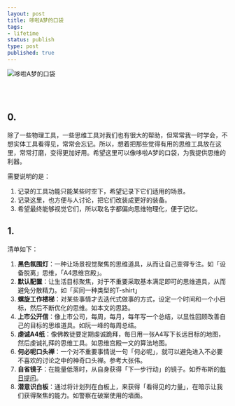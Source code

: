 ```yaml
--- 
layout: post
title: 哆啦A梦的口袋
tags: 
- lifetime
status: publish
type: post
published: true
---
```


![哆啦A梦的口袋](https://i.imgur.com/bINsMKv.png)

<br>
<br>


## 0.

除了一些物理工具，一些思维工具对我们也有很大的帮助，但常常我一时学会，不想实体工具看得见，常常会忘记。所以，想着把那些觉得有用的思维工具放在这里，常常打磨，变得更加好用。希望这里可以像哆啦A梦的口袋，为我提供思维的利器。

需要说明的是：

1. 记录的工具功能只能某些时空下，希望记录下它们适用的场景。
2. 记录这里，也方便与人讨论，把它们改装成更好的装备。
3. 希望最终能够视觉它们，所以取名字都偏向思维物理化，便于记忆。

## 1. 

清单如下：

1. **黑色氛围灯**：一种让场景视觉聚焦的思维道具，从而让自己变得专注。如「设备脱离」思维，「A4思维宫殿」。
1. **默认配置**：让生活目标聚焦，对于不重要采取基本满足即可的思维道具，从而避免分散精力。如「买同一种类型的T-shirt」
1. **螺旋工作楼梯**：对某些事情才去迭代式做事的方式，设定一个时间和一个小目标，然后不断优化的思维。如本文的思路。
1. **上市公开信**：像上市公司，每周，每月，每年写一个总结，以显性回顾改善自己的目标的思维道具。如阮一峰的每周总结。
1. **虔诚A4纸**：像佛教徒要定期虔诚跪拜，每日用一张A4写下长远目标的地图，然后虔诚礼拜的思维工具。如思维宫殿一文的算法地图。
2. **何必呢口头禅**：一个对不重要事情说一句「何必呢」，就可以避免进入不必要不喜欢的讨论之中的神奇口头禅。参考大张伟。
3. **自省镜子**：在能量低落时，从自身获得「下一步行动」的镜子。如乔布斯的[每日提问](https://i.imgur.com/CZNxA6G.jpg)。
4. **潜意识白板**：通过将计划列在白板上，来获得「看得见的力量」，在暗示让我们获得聚焦的能力。如警察在破案使用的墙面。
